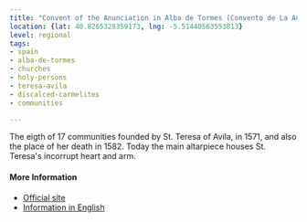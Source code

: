 ```yaml
---
title: "Convent of the Anunciation in Alba de Tormes (Convento de La Anunciacion)"
location: {lat: 40.8265328359173, lng: -5.51440563553813}
level: regional
tags:
- spain
- alba-de-tormes
- churches
- holy-persons
- teresa-avila
- discalced-carmelites
- communities

---
```



The eigth of 17 communities founded by St. Teresa of Avila, in 1571, and also the place of her death in 1582.  Today the main altarpiece houses St. Teresa's incorrupt heart and arm.

#### More Information

* [Official site](https://carmelitasalba.org/)
* [Information in English](https://www.carmelitasalba.org/wp-content/themes/Florida_child_theme/images/carmus-ingles-web.pdf)





